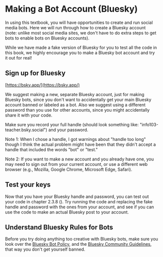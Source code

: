 # Making a Bot Account (Bluesky)

In using this textbook, you will have opportunities to create and run social media bots. Here we will run through how to create a Bluesky account (note: unlike most social media sites, we don't have to do extra steps to get bots to enable bots on Bluesky accounts).

While we have made a fake version of Bluesky for you to test all the code in this book, we highly encourage you to make a Bluesky bot account and try it out for real!

## Sign up for Bluesky
[https://bsky.app/](https://bsky.app/)

We suggest making a new, separate Bluesky account, just for making Bluesky bots, since you don't want to accidentally get your main Bluesky account banned or labeled as a bot. Also we suggest using a different password than you use for other accounts, since you might accidentally share it with your code.

Make sure you record your full handle (should look something like: "info103-teacher.bsky.social") and your password.

Note 1: When I chose a handle, I got warnings about "handle too long" though I think the actual problem might have been that they didn't accept a handle that included the words "bot" or "test."

Note 2: If you want to make a new account and you already have one, you may need to sign out from your current account, or use a different web browser (e.g., Mozilla, Google Chrome, Microsoft Edge, Safari).


##  Test your keys
Now that you have your Bluesky handle and password, you can test out your code in chapter 2.3.8 ([](../ch02_definitions/03_automation/08_demo.ipynb)). Try running the code and replacing the fake handle and password with the ones from your account, and see if you can use the code to make an actual Bluesky post to your account.

## Understand Bluesky Rules for Bots
Before you try doing anything too creative with Bluesky bots, make sure you look over the [Bluesky Bot Policy](https://docs.bsky.app/docs/starter-templates/bots#rate-limits--respecting-other-users), and the [Bluesky Community Guidelines](https://bsky.social/about/support/community-guidelines), that way you don't get yourself banned.

